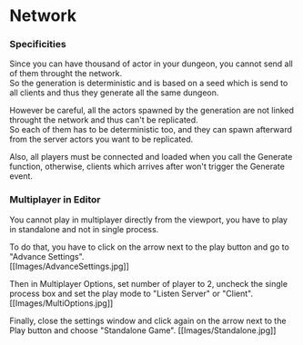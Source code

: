 # Network

### Specificities

Since you can have thousand of actor in your dungeon, you cannot send all of them throught the network.\
So the generation is deterministic and is based on a seed which is send to all clients and thus they generate all the same dungeon.

However be careful, all the actors spawned by the generation are not linked throught the network and thus can't be replicated.\
So each of them has to be deterministic too, and they can spawn afterward from the server actors you want to be replicated.

Also, all players must be connected and loaded when you call the Generate function, otherwise, clients which arrives after won't trigger the Generate event.

### Multiplayer in Editor

You cannot play in multiplayer directly from the viewport, you have to play in standalone and not in single process.

To do that, you have to click on the arrow next to the play button and go to "Advance Settings".\
[[Images/AdvanceSettings.jpg]]

Then in Multiplayer Options, set number of player to 2, uncheck the single process box and set the play mode to "Listen Server" or "Client".\
[[Images/MultiOptions.jpg]]

Finally, close the settings window and click again on the arrow next to the Play button and choose "Standalone Game".
[[Images/Standalone.jpg]]